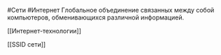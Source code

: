 #Сети #Интернет
Глобальное объединение связанных между собой компьютеров, обменивающихся различной информацией.

[[Интернет-технологии]]


[[SSID сети]]